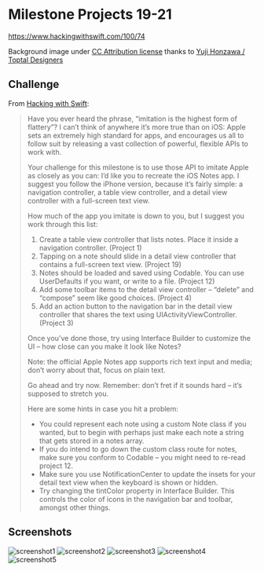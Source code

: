 # Milestone Projects 19-21

https://www.hackingwithswift.com/100/74

Background image under [CC Attribution license](https://creativecommons.org/licenses/by/3.0/legalcode) thanks to [Yuji Honzawa / Toptal Designers](https://www.toptal.com/designers/subtlepatterns/white-wall-2/)

## Challenge

From [Hacking with Swift](https://www.hackingwithswift.com/guide/8/3/challenge):
>Have you ever heard the phrase, “imitation is the highest form of flattery”? I can’t think of anywhere it’s more true than on iOS: Apple sets an extremely high standard for apps, and encourages us all to follow suit by releasing a vast collection of powerful, flexible APIs to work with.
>
>Your challenge for this milestone is to use those API to imitate Apple as closely as you can: I’d like you to recreate the iOS Notes app. I suggest you follow the iPhone version, because it’s fairly simple: a navigation controller, a table view controller, and a detail view controller with a full-screen text view.
>
>How much of the app you imitate is down to you, but I suggest you work through this list:
>
>1. Create a table view controller that lists notes. Place it inside a navigation controller. (Project 1)
>2. Tapping on a note should slide in a detail view controller that contains a full-screen text view. (Project 19)
>3. Notes should be loaded and saved using Codable. You can use UserDefaults if you want, or write to a file. (Project 12)
>4. Add some toolbar items to the detail view controller – “delete” and “compose” seem like good choices. (Project 4)
>5. Add an action button to the navigation bar in the detail view controller that shares the text using UIActivityViewController. (Project 3)
>
>Once you’ve done those, try using Interface Builder to customize the UI – how close can you make it look like Notes?
>
>Note: the official Apple Notes app supports rich text input and media; don’t worry about that, focus on plain text.
>
>Go ahead and try now. Remember: don’t fret if it sounds hard – it’s supposed to stretch you.
>
>Here are some hints in case you hit a problem:
>
>- You could represent each note using a custom Note class if you wanted, but to begin with perhaps just make each note a string that gets stored in a notes array.
>- If you do intend to go down the custom class route for notes, make sure you conform to Codable – you might need to re-read project 12.
>- Make sure you use NotificationCenter to update the insets for your detail text view when the keyboard is shown or hidden.
>- Try changing the tintColor property in Interface Builder. This controls the color of icons in the navigation bar and toolbar, amongst other things.


## Screenshots

![screenshot1](screenshots/screen01.png)
![screenshot2](screenshots/screen02.png)
![screenshot3](screenshots/screen03.png)
![screenshot4](screenshots/screen04.png)
![screenshot5](screenshots/screen05.png)
